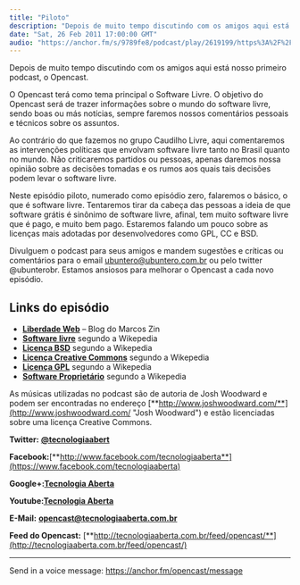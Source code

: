 ```yaml
---
title: "Piloto"
description: "Depois de muito tempo discutindo com os amigos aqui está nosso primeiro podcast, o Opencast. O Opencast terá como tema principal o Software Livre. O o..."
date: "Sat, 26 Feb 2011 17:00:00 GMT"
audio: "https://anchor.fm/s/9789fe8/podcast/play/2619199/https%3A%2F%2Fd3ctxlq1ktw2nl.cloudfront.net%2Fproduction%2F2019-2-12%2F11178372-16000-2-5879edf393c4e.mp3"
---
```


Depois de muito tempo discutindo com os amigos aqui está nosso primeiro podcast, o Opencast.


O Opencast terá como tema principal o Software Livre. O objetivo do Opencast será de trazer informações sobre o mundo do software livre, sendo boas ou más notícias, sempre faremos nossos comentários pessoais e técnicos sobre os assuntos.


Ao contrário do que fazemos no grupo Caudilho Livre, aqui comentaremos as intervenções políticas que envolvam software livre tanto no Brasil quanto no mundo. Não criticaremos partidos ou pessoas, apenas daremos nossa opinião sobre as decisões tomadas e os rumos aos quais tais decisões podem levar o software livre.


Neste episódio piloto, numerado como episódio zero, falaremos o básico, o que é software livre. Tentaremos tirar da cabeça das pessoas a ideia de que software grátis é sinônimo de software livre, afinal, tem muito software livre que é pago, e muito bem pago. Estaremos falando um pouco sobre as licenças mais adotadas por desenvolvedores como GPL, CC e BSD.


Divulguem o podcast para seus amigos e mandem sugestões e críticas ou comentários para o email ubuntero@ubuntero.com.br ou pelo twitter @ubunterobr. Estamos ansiosos para melhorar o Opencast a cada novo episódio.


**Links do episódio**
---------------------


* [**Liberdade Web**](http://liberdadeweb.blogspot.com/ "Blog do Marcos Zin") – Blog do Marcos Zin
* [**Software livre**](http://pt.wikipedia.org/wiki/Software_livre "Software livre segundo a Wikepedia") segundo a Wikepedia
* [**Licença BSD**](http://pt.wikipedia.org/wiki/Licen%C3%A7a_BSD) segundo a Wikepedia
* [**Licença Creative Commons**](http://pt.wikipedia.org/wiki/Creative_Commons) segundo a Wikepedia
* [**Licença GPL**](http://pt.wikipedia.org/wiki/GNU_General_Public_License) segundo a Wikepedia
* [**Software Proprietário**](http://pt.wikipedia.org/wiki/Software_propriet%C3%A1rio) segundo a Wikepedia


As músicas utilizadas no podcast são de autoria de Josh Woodward e podem ser encontradas no endereço [**http://www.joshwoodward.com/**](http://www.joshwoodward.com/ "Josh Woodward") e estão licenciadas sobre uma licença Creative Commons.


**Twitter:** [**@tecnologiaabert**](http://twitter.com/tecnologiaabert)


**Facebook:**[**http://www.facebook.com/tecnologiaaberta**](https://www.facebook.com/tecnologiaaberta)


**Google+:**[**Tecnologia Aberta**](https://plus.google.com/u/0/b/114491525240353631044/114491525240353631044/about)


**Youtube:**[**Tecnologia Aberta**](http://youtube.com/tecnologiaaberta)


**E-Mail:** [**opencast@tecnologiaaberta.com.br**](mailto:opencast@tecnologiaaberta.com.br)


**Feed do Opencast:** [**http://tecnologiaaberta.com.br/feed/opencast/**](http://tecnologiaaberta.com.br/feed/opencast/)



--- 

Send in a voice message: https://anchor.fm/opencast/message
